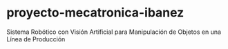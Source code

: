 # proyecto-mecatronica-ibanez
Sistema Robótico con Visión Artificial para Manipulación de Objetos en una Línea de Producción
